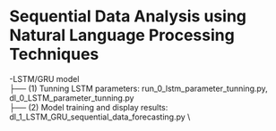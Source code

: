 # Sequential Data Analysis using Natural Language Processing Techniques

-LSTM/GRU model\
├── (1) Tunning LSTM parameters: run_0_lstm_parameter_tunning.py, dl_0_LSTM_parameter_tunning.py\
├── (2) Model training and display results: dl_1_LSTM_GRU_sequential_data_forecasting.py \

<br/>

